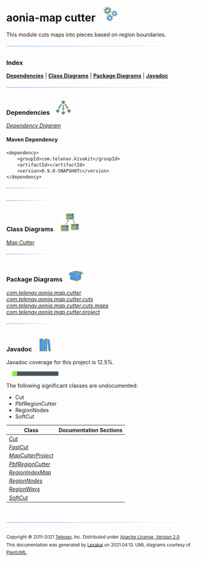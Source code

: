 # aonia-map cutter &nbsp;&nbsp;![](documentation/images/gears-40.png)

This module cuts maps into pieces based on region boundaries.

![](documentation/images/horizontal-line.png)

### Index



[**Dependencies**](#dependencies) | [**Class Diagrams**](#class-diagrams) | [**Package Diagrams**](#package-diagrams) | [**Javadoc**](#javadoc)

![](documentation/images/horizontal-line.png)

### Dependencies <a name="dependencies"></a> &nbsp;&nbsp; ![](documentation/images/dependencies-40.png)

[*Dependency Diagram*](documentation/diagrams/dependencies.svg)

#### Maven Dependency

    <dependency>
        <groupId>com.telenav.kivakit</groupId>
        <artifactId></artifactId>
        <version>0.9.0-SNAPSHOTc</version>
    </dependency>

![](documentation/images/short-horizontal-line.png)

[//]: # (start-user-text)



[//]: # (end-user-text)

![](documentation/images/short-horizontal-line.png)

### Class Diagrams <a name="class-diagrams"></a> &nbsp; &nbsp; ![](documentation/images/diagram-48.png)

[*Map Cutter*](documentation/diagrams/diagram-map-cutter.svg)  

![](documentation/images/short-horizontal-line.png)

### Package Diagrams <a name="package-diagrams"></a> &nbsp;&nbsp; ![](documentation/images/box-40.png)

[*com.telenav.aonia.map.cutter*](documentation/diagrams/com.telenav.aonia.map.cutter.svg)  
[*com.telenav.aonia.map.cutter.cuts*](documentation/diagrams/com.telenav.aonia.map.cutter.cuts.svg)  
[*com.telenav.aonia.map.cutter.cuts.maps*](documentation/diagrams/com.telenav.aonia.map.cutter.cuts.maps.svg)  
[*com.telenav.aonia.map.cutter.project*](documentation/diagrams/com.telenav.aonia.map.cutter.project.svg)  

![](documentation/images/short-horizontal-line.png)

### Javadoc <a name="javadoc"></a> &nbsp;&nbsp; ![](documentation/images/books-40.png)

Javadoc coverage for this project is 12.5%.  
  
&nbsp; &nbsp;  ![](documentation/images/meter-10-12.png)

The following significant classes are undocumented:  

- Cut  
- PbfRegionCutter  
- RegionNodes  
- SoftCut

| Class | Documentation Sections |
|---|---|
| [*Cut*](https://telenav.github.io/aonia/javadoc/aonia.map.cutter/com/telenav/aonia/map/cutter/Cut.html) |  |  
| [*FastCut*](https://telenav.github.io/aonia/javadoc/aonia.map.cutter/com/telenav/aonia/map/cutter/cuts/FastCut.html) |  |  
| [*MapCutterProject*](https://telenav.github.io/aonia/javadoc/aonia.map.cutter/com/telenav/aonia/map/cutter/project/MapCutterProject.html) |  |  
| [*PbfRegionCutter*](https://telenav.github.io/aonia/javadoc/aonia.map.cutter/com/telenav/aonia/map/cutter/PbfRegionCutter.html) |  |  
| [*RegionIndexMap*](https://telenav.github.io/aonia/javadoc/aonia.map.cutter/com/telenav/aonia/map/cutter/cuts/maps/RegionIndexMap.html) |  |  
| [*RegionNodes*](https://telenav.github.io/aonia/javadoc/aonia.map.cutter/com/telenav/aonia/map/cutter/cuts/maps/RegionNodes.html) |  |  
| [*RegionWays*](https://telenav.github.io/aonia/javadoc/aonia.map.cutter/com/telenav/aonia/map/cutter/cuts/maps/RegionWays.html) |  |  
| [*SoftCut*](https://telenav.github.io/aonia/javadoc/aonia.map.cutter/com/telenav/aonia/map/cutter/cuts/SoftCut.html) |  |  

[//]: # (start-user-text)



[//]: # (end-user-text)

<br/>

![](documentation/images/horizontal-line.png)

<sub>Copyright &#169; 2011-2021 [Telenav](http://telenav.com), Inc. Distributed under [Apache License, Version 2.0](LICENSE)</sub>  
<sub>This documentation was generated by [Lexakai](https://github.com/Telenav/lexakai) on 2021.04.13. UML diagrams courtesy
of [PlantUML](http://plantuml.com).</sub>

